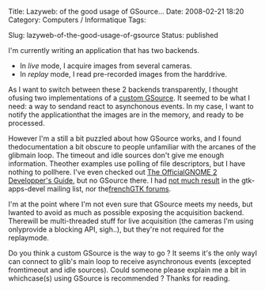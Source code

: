Title: Lazyweb: of the good usage of GSource...
Date: 2008-02-21 18:20
Category: Computers / Informatique
Tags:

Slug: lazyweb-of-the-good-usage-of-gsource
Status: published

I'm currently writing an application that has two backends.

-   In *live* mode, I acquire images from several cameras.
-   In *replay* mode, I read pre-recorded images from the harddrive.

As I want to switch between these 2 backends transparently, I thought ofusing two implementations of a [custom GSource](\%22http://library.gnome.org/devel/glib/2.10/glib-The-Main-Event-Loop.html#id3126598\%22). It seemed to be what I need: a way to sendand react to asynchonous events. In my case, I want to notify the applicationthat the images are in the memory, and ready to be processed.

However I'm a still a bit puzzled about how GSource works, and I found thedocumentation a bit obscure to people unfamiliar with the arcanes of the glibmain loop. The timeout and idle sources don't give me enough information. Theother examples use polling of file descriptors, but I have nothing to pollhere. I've even checked out [The OfficialGNOME 2 Developper's Guide](\%22http://nostarch.com/frameset.php?startat=gnome\%22), but no GSource there. I had [not much result](\%22http://mail.gnome.org/archives/gtk-app-devel-list/2008-February/msg00050.html\%22) in the gtk-apps-devel mailing list, nor the[frenchGTK forums](\%22http://forum.gtk-fr.org/viewtopic.php?id=4529\%22).

I'm at the point where I'm not even sure that GSource meets my needs, but Iwanted to avoid as much as possible exposing the acquisition backend. Therewill be multi-threaded stuff for live acquisition (the cameras I'm using onlyprovide a blocking API, sigh..), but they're not required for the replaymode.

Do you think a custom GSource is the way to go ? It seems it's the only wayI can connect to glib's main loop to receive asynchronous events (excepted fromtimeout and idle sources). Could someone please explain me a bit in whichcase(s) using GSource is recommended ? Thanks for reading.
